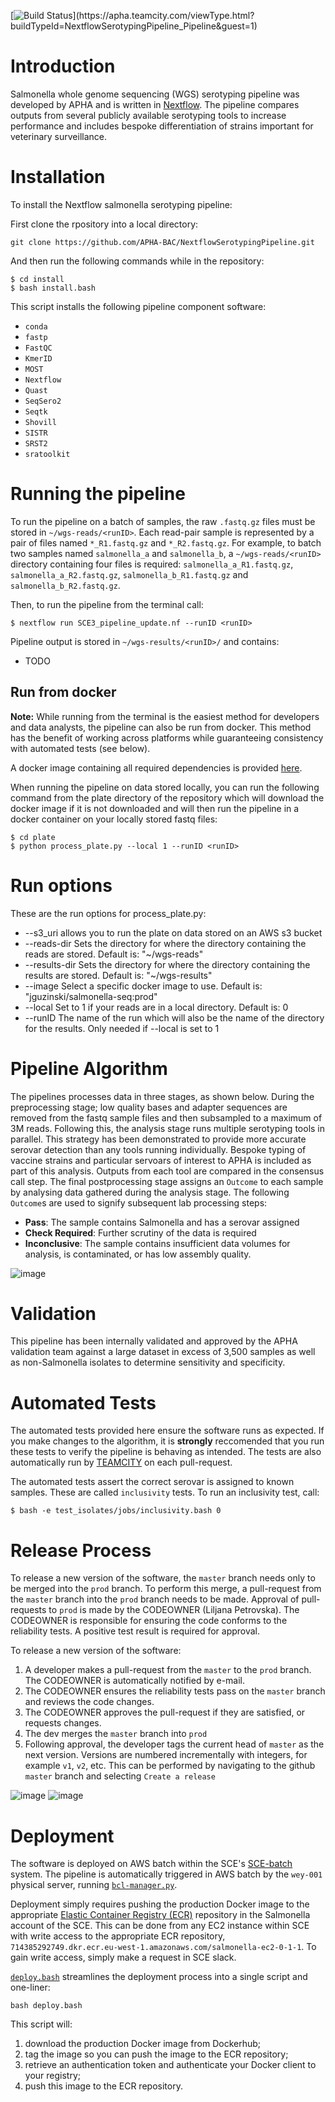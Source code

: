[![Build Status](https://apha.teamcity.com/app/rest/builds/buildType:(id:NextflowSerotypingPipeline_Pipeline)/statusIcon)](https://apha.teamcity.com/viewType.html?buildTypeId=NextflowSerotypingPipeline_Pipeline&guest=1)

# Introduction

Salmonella whole genome sequencing (WGS) serotyping pipeline was developed by APHA and is written in [Nextflow](https://www.nextflow.io/). The pipeline compares outputs from several publicly available serotyping tools to increase performance and includes bespoke differentiation of strains important for veterinary surveillance.

# Installation
To install the Nextflow salmonella serotyping pipeline:

First clone the rpository into a local directory:

```
git clone https://github.com/APHA-BAC/NextflowSerotypingPipeline.git

```
And then run the following commands while in the repository:

```
$ cd install
$ bash install.bash

```

This script installs the following pipeline component software:
- `conda`
- `fastp`
- `FastQC`
- `KmerID`
- `MOST`
- `Nextflow`
- `Quast`
- `SeqSero2`
- `Seqtk`
- `Shovill`
- `SISTR`
- `SRST2`
- `sratoolkit`

# Running the pipeline

To run the pipeline on a batch of samples, the raw `.fastq.gz` files must be stored in `~/wgs-reads/<runID>`.  Each read-pair sample is represented by a pair of files named `*_R1.fastq.gz` and `*_R2.fastq.gz`. For example, to batch two samples named `salmonella_a` and `salmonella_b`, a `~/wgs-reads/<runID>` directory containing four files is required: `salmonella_a_R1.fastq.gz`, `salmonella_a_R2.fastq.gz`,  `salmonella_b_R1.fastq.gz` and `salmonella_b_R2.fastq.gz`.

Then, to run the pipeline from the terminal call:
```
$ nextflow run SCE3_pipeline_update.nf --runID <runID>

```

Pipeline output is stored in  `~/wgs-results/<runID>/` and contains:
- TODO

## Run from docker

**Note:** While running from the terminal is the easiest method for developers and data analysts, the pipeline can also be run from docker. This method has the benefit of working across platforms while guaranteeing consistency with automated tests (see below).

A docker image containing all required dependencies is provided [here](https://hub.docker.com/r/jguzinski/salmonella-seq).

When running the pipeline on data stored locally, you can run the following command from the plate directory of the repository which will download the docker image if it is not downloaded
and will then run the pipeline in a docker container on your locally stored fastq files:
```
$ cd plate
$ python process_plate.py --local 1 --runID <runID>

```
# Run options

These are the run options for process_plate.py:

- --s3_uri allows you to run the plate on data stored on an AWS s3 bucket
- --reads-dir Sets the directory for where the directory containing the reads are stored. Default is: "~/wgs-reads"
- --results-dir Sets the directory for where the directory containing the results are stored. Default is: "~/wgs-results"
- --image Select a specific docker image to use. Default is: "jguzinski/salmonella-seq:prod"
- --local Set to 1 if your reads are in a local directory. Default is: 0
- --runID The name of the run which will also be the name of the directory for the results. Only needed if --local is set to 1

# Pipeline Algorithm

The pipelines processes data in three stages, as shown below. During the preprocessing stage; low quality bases and adapter sequences are removed from the fastq sample files and then subsampled to a maximum of 3M reads. Following this, the analysis stage runs multiple serotyping tools in parallel.
This strategy has been demonstrated to provide more accurate serovar detection than any tools running individually.
Bespoke typing of vaccine strains and particular servoars of interest to APHA is included as part of this analysis.
Outputs from each tool are compared in the consensus call step.
The final postprocessing stage assigns an `Outcome` to each sample by analysing data gathered during the analysis stage. The following `Outcome`s are used to signify subsequent lab processing steps:

- **Pass**: The sample contains Salmonella and has a serovar assigned
- **Check Required**: Further scrutiny of the data is required
- **Inconclusive**: The sample contains insufficient data volumes for analysis, is contaminated, or has low assembly quality.

![image](https://user-images.githubusercontent.com/6979169/154251677-43d55d28-24bb-4dc2-9def-61322ba58629.png)

# Validation

This pipeline has been internally validated and approved by the APHA validation team against a large dataset in excess of 3,500 samples as well as non-Salmonella isolates to determine sensitivity and specificity.


# Automated Tests

The automated tests provided here ensure the software runs as expected. If you make changes to the algorithm, it is **strongly** reccomended that you run these tests to verify the pipeline is behaving as intended. The tests are also automatically run by [TEAMCITY](https://apha.teamcity.com/viewType.html?buildTypeId=NextflowSerotypingPipeline_Pipeline&guest=1) on each pull-request.

The automated tests assert the correct serovar is assigned to known samples. These are called `inclusivity` tests. To run an inclusivity test, call:
```
$ bash -e test_isolates/jobs/inclusivity.bash 0

```

# Release Process

To release a new version of the software, the `master` branch needs only to be merged into the `prod` branch. To perform this merge, a pull-request from the `master` branch into the `prod` branch needs to be made. Approval of pull-requests to `prod` is made by the CODEOWNER (Liljana Petrovska). The CODEOWNER is responsible for ensuring the code conforms to the reliability tests. A positive test result is required for approval.

To release a new version of the software:
1. A developer makes a pull-request from the `master` to the `prod` branch. The CODEOWNER is automatically notified by e-mail.
1. The CODEOWNER ensures the reliability tests pass on the `master` branch and reviews the code changes.
1. The CODEOWNER approves the pull-request if they are satisfied, or requests changes.
1. The dev merges the `master` branch into `prod`
1. Following approval, the developer tags the current head of `master` as the next version. Versions are numbered incrementally with integers, for example `v1`, `v2`, etc. This can be performed by navigating to the github `master` branch and selecting `Create a release`

![image](https://user-images.githubusercontent.com/6979169/153393500-b2313500-9dc0-4883-bcb9-9d9ef65f734c.png)
![image](https://user-images.githubusercontent.com/6979169/153393680-a6f42c9d-ade7-4390-8c52-5b34837a0ebb.png)

# Deployment

The software is deployed on AWS batch within the SCE's [SCE-batch](https://defra.sharepoint.com/teams/Team741/SitePages/Services.aspx#batch) system. The pipeline is automatically triggered in AWS batch by the `wey-001` physical server, running [`bcl-manager.py`](https://github.com/APHA-CSU/sequence-manager).

Deployment simply requires pushing the production Docker image to the appropriate [Elastic Container Registry (ECR)](https://docs.aws.amazon.com/AmazonECR/latest/userguide/what-is-ecr.html) repository in the Salmonella account of the SCE. This can be done from any EC2 instance within SCE with write access to the appropriate ECR repository, `714385292749.dkr.ecr.eu-west-1.amazonaws.com/salmonella-ec2-0-1-1`. To gain write access, simply make a request in SCE slack.

[`deploy.bash`](https://github.com/APHA-BAC/NextflowSerotypingPipeline/blob/master/deploy.bash) streamlines the deployment process into a single script and one-liner:

```
bash deploy.bash
```
This script will:
1. download the production Docker image from Dockerhub;
1. tag the image so you can push the image to the ECR repository;
1. retrieve an authentication token and authenticate your Docker client to your registry;
1. push this image to the ECR repository.


